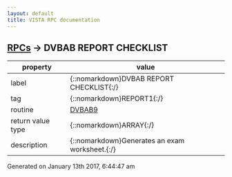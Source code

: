 ```yaml
---
layout: default
title: VISTA RPC documentation
---
```




## [RPCs](TableOfContent.md) &#8594; DVBAB REPORT CHECKLIST 

 property | value 
--- | --- 
 label | {::nomarkdown}DVBAB REPORT CHECKLIST{:/}
 tag | {::nomarkdown}REPORT1{:/}
 routine | [DVBAB9](http://code.osehra.org/dox/Routine_DVBAB9_source.html)
 return value type | {::nomarkdown}ARRAY{:/}
 description | {::nomarkdown}Generates an exam worksheet.{:/}




 Generated on January 13th 2017, 6:44:47 am